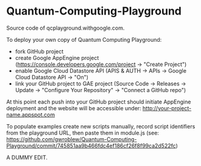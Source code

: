 Quantum-Computing-Playground
============================

Source code of qcplayground.withgoogle.com.

To deploy your own copy of Quantum Computing Playground:

 - fork GitHub project
 - create Google AppEngine project (https://console.developers.google.com/project -> "Create Project")
 - enable Google Cloud Datastore API (APIS & AUTH -> APIs -> Google Cloud Datastore API -> "On")
 - link your GitHub project to GAE project (Source Code -> Releases -> Update -> "Configure Your Repository" -> "Connect a GitHub repo")

At this point each push into your GitHub project should initiate AppEngine deployment and the website will be accessible under: http://your-project-name.appspot.com

To populate examples create new scripts manually, record script identifiers from the playground URL, then paste them in module.js (see: https://github.com/gwroblew/Quantum-Computing-Playground/commit/745851aa9b466fdc4ef186cf26f8f99ca2d522fc)

A DUMMY EDIT.

